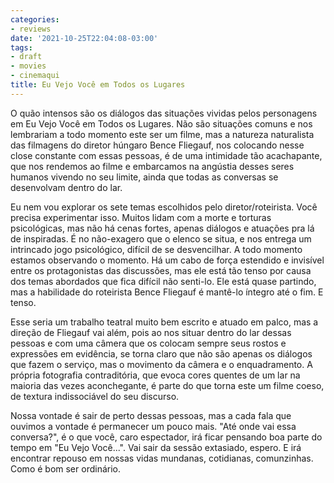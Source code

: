 ```yaml
---
categories:
- reviews
date: '2021-10-25T22:04:08-03:00'
tags:
- draft
- movies
- cinemaqui
title: Eu Vejo Você em Todos os Lugares
---
```


O quão intensos são os diálogos das situações vividas pelos personagens em Eu Vejo Você em Todos os Lugares. Não são situações comuns e nos lembrariam a todo momento este ser um filme, mas a natureza naturalista das filmagens do diretor húngaro Bence Fliegauf, nos colocando nesse close constante com essas pessoas, é de uma intimidade tão acachapante, que nos rendemos ao filme e embarcamos na angústia desses seres humanos vivendo no seu limite, ainda que todas as conversas se desenvolvam dentro do lar.

Eu nem vou explorar os sete temas escolhidos pelo diretor/roteirista. Você precisa experimentar isso. Muitos lidam com a morte e torturas psicológicas, mas não há cenas fortes, apenas diálogos e atuações pra lá de inspiradas. É no não-exagero que o elenco se situa, e nos entrega um intrincado jogo psicológico, difícil de se desvencilhar. A todo momento estamos observando o momento. Há um cabo de força estendido e invisível entre os protagonistas das discussões, mas ele está tão tenso por causa dos temas abordados que fica difícil não senti-lo. Ele está quase partindo, mas a habilidade do roteirista Bence Fliegauf é mantê-lo íntegro até o fim. E tenso.

Esse seria um trabalho teatral muito bem escrito e atuado em palco, mas a direção de Fliegauf vai além, pois ao nos situar dentro do lar dessas pessoas e com uma câmera que os colocam sempre seus rostos e expressões em evidência, se torna claro que não são apenas os diálogos que fazem o serviço, mas o movimento da câmera e o enquadramento. A própria fotografia contraditória, que evoca cores quentes de um lar na maioria das vezes aconchegante, é parte do que torna este um filme coeso, de textura indissociável do seu discurso.

Nossa vontade é sair de perto dessas pessoas, mas a cada fala que ouvimos a vontade é permanecer um pouco mais. "Até onde vai essa conversa?", é o que você, caro espectador, irá ficar pensando boa parte do tempo em "Eu Vejo Você...". Vai sair da sessão extasiado, espero. E irá encontrar repouso em nossas vidas mundanas, cotidianas, comunzinhas. Como é bom ser ordinário.
